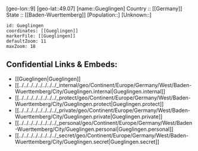 ﻿---
location: [49.07,9] 
mapzoom: [7,12] 
mapmarker: city 
type: City
tags:
- geo/City


SpocWebEntityId: 30658
isDeleted: false
confidential: public

---
[geo-lon::9] 
[geo-lat::49.07] 
[name::Gueglingen] 
Country :: [[Germany]]  
State :: [[Baden-Wuerttemberg]] 
[Population::] 
[Unknown::] 


```leaflet
id: Gueglingen
coordinates: [[Gueglingen]] 
markerFile: [[Gueglingen]] 
defaultZoom: 11 
maxZoom: 18
```


## Confidential Links & Embeds: 
- [[Gueglingen|Gueglingen]]  
- [[../../../../../../../../_internal/geo/Continent/Europe/Germany/West/Baden-Wuerttemberg/City/Gueglingen.internal|Gueglingen.internal]] 
- [[../../../../../../../../_protect/geo/Continent/Europe/Germany/West/Baden-Wuerttemberg/City/Gueglingen.protect|Gueglingen.protect]] 
- [[../../../../../../../../_private/geo/Continent/Europe/Germany/West/Baden-Wuerttemberg/City/Gueglingen.private|Gueglingen.private]] 
- [[../../../../../../../../_personal/geo/Continent/Europe/Germany/West/Baden-Wuerttemberg/City/Gueglingen.personal|Gueglingen.personal]] 
- [[../../../../../../../../_secret/geo/Continent/Europe/Germany/West/Baden-Wuerttemberg/City/Gueglingen.secret|Gueglingen.secret]] 
